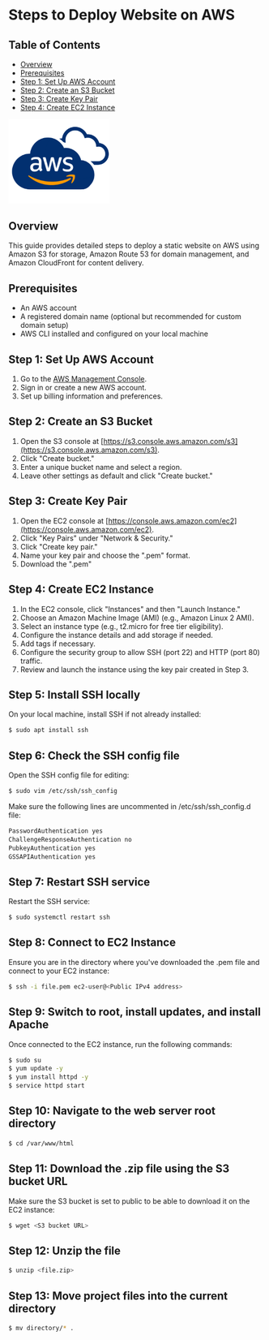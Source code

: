 # Steps to Deploy Website on AWS


## Table of Contents

- [Overview](#overview)
- [Prerequisites](#prerequisites)
- [Step 1: Set Up AWS Account](#step-1-set-up-aws-account)
- [Step 2: Create an S3 Bucket](#step-2-create-an-s3-bucket)
- [Step 3: Create Key Pair](#step-3-create-key-pair)
- [Step 4: Create EC2 Instance](#step-3-create-ec2-instance)



<img src="../Images/AWS-Logo-PNG-Images.png" alt="AWS Logo" width="200" />

## Overview

This guide provides detailed steps to deploy a static website on AWS using Amazon S3 for storage, Amazon Route 53 for domain management, and Amazon CloudFront for content delivery.

## Prerequisites

- An AWS account
- A registered domain name (optional but recommended for custom domain setup)
- AWS CLI installed and configured on your local machine

## Step 1: Set Up AWS Account

1. Go to the [AWS Management Console](https://aws.amazon.com/console/).
2. Sign in or create a new AWS account.
3. Set up billing information and preferences.

## Step 2: Create an S3 Bucket

1. Open the S3 console at [https://s3.console.aws.amazon.com/s3](https://s3.console.aws.amazon.com/s3).
2. Click "Create bucket."
3. Enter a unique bucket name and select a region.
4. Leave other settings as default and click "Create bucket."

## Step 3: Create Key Pair

1. Open the EC2 console at [https://console.aws.amazon.com/ec2](https://console.aws.amazon.com/ec2).
2. Click "Key Pairs" under "Network & Security."
3. Click "Create key pair."
4. Name your key pair and choose the ".pem" format.
5. Download the ".pem"


## Step 4: Create EC2 Instance

1. In the EC2 console, click "Instances" and then "Launch Instance."
2. Choose an Amazon Machine Image (AMI) (e.g., Amazon Linux 2 AMI).
3. Select an instance type (e.g., t2.micro for free tier eligibility).
4. Configure the instance details and add storage if needed.
5. Add tags if necessary.
6. Configure the security group to allow SSH (port 22) and HTTP (port 80) traffic.
7. Review and launch the instance using the key pair created in Step 3.

## Step 5: Install SSH locally

On your local machine, install SSH if not already installed:

```bash
$ sudo apt install ssh
```

## Step 6: Check the SSH config file

Open the SSH config file for editing:

```bash
$ sudo vim /etc/ssh/ssh_config

```

Make sure the following lines are uncommented in /etc/ssh/ssh_config.d file:

```bash
PasswordAuthentication yes
ChallengeResponseAuthentication no
PubkeyAuthentication yes
GSSAPIAuthentication yes

```

## Step 7: Restart SSH service

Restart the SSH service:

```bash
$ sudo systemctl restart ssh
```

## Step 8: Connect to EC2 Instance

Ensure you are in the directory where you've downloaded the .pem file and connect to your EC2 instance:

```bash
$ ssh -i file.pem ec2-user@<Public IPv4 address>
```

## Step 9: Switch to root, install updates, and install Apache

Once connected to the EC2 instance, run the following commands:

```bash
$ sudo su
$ yum update -y
$ yum install httpd -y
$ service httpd start
```

## Step 10: Navigate to the web server root directory

```bash
$ cd /var/www/html
```

## Step 11: Download the .zip file using the S3 bucket URL

Make sure the S3 bucket is set to public to be able to download it on the EC2 instance:

```bash
$ wget <S3 bucket URL>
```

## Step 12: Unzip the file

```bash
$ unzip <file.zip>
```


## Step 13: Move project files into the current directory

```bash
$ mv directory/* .
```




